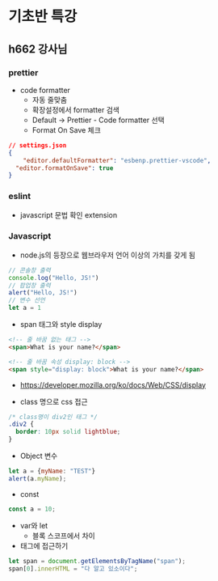 # 기초반 특강

## h662 강사님

### prettier

- code formatter
  - 자동 줄맞춤
  - 확장설정에서 formatter 검색
  - Default -> Prettier - Code formatter 선택
  - Format On Save 체크

```json
// settings.json
{
	"editor.defaultFormatter": "esbenp.prettier-vscode",
  "editor.formatOnSave": true
}
```



### eslint

- javascript 문법 확인 extension

  

### Javascript

- node.js의 등장으로 웹브라우저 언어 이상의 가치를 갖게 됨

```javascript
// 콘솔창 출력
console.log("Hello, JS!")
// 팝업창 출력
alert("Hello, JS!")
// 변수 선언
let a = 1
```

- span 태그와 style display

```html
<!-- 줄 바꿈 없는 태그 -->
<span>What is your name?</span>

<!-- 줄 바꿈 속성 display: block -->
<span style="display: block">What is your name?</span>
```

- https://developer.mozilla.org/ko/docs/Web/CSS/display

- class 명으로 css 접근

```css
/* class명이 div2인 태그 */
.div2 {
  border: 10px solid lightblue;
}
```

- Object 변수

```javascript
let a = {myName: "TEST"}
alert(a.myName);
```

- const

```javascript
const a = 10;
```

- var와 let
  - 블록 스코프에서 차이
- 태그에 접근하기

```javascript
let span = document.getElementsByTagName("span");
span[0].innerHTML = "다 알고 있소이다";
```

